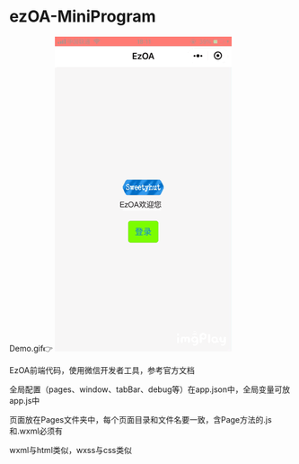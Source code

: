 # ezOA-MiniProgram

Demo.gif👉
![Demo](https://github.com/Stackneveroverflow/ezOA-MiniProgram/raw/master/EzOA.GIF)


EzOA前端代码，使用微信开发者工具，参考官方文档

全局配置（pages、window、tabBar、debug等）在app.json中，全局变量可放app.js中

页面放在Pages文件夹中，每个页面目录和文件名要一致，含Page方法的.js和.wxml必须有

wxml与html类似，wxss与css类似

